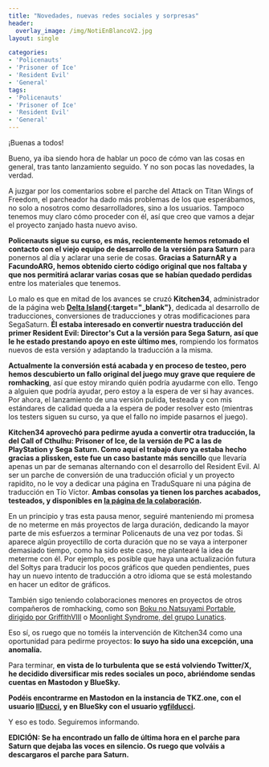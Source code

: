 ```yaml
---
title: "Novedades, nuevas redes sociales y sorpresas"
header:
  overlay_image: /img/NotiEnBlancoV2.jpg
layout: single

categories:
- 'Policenauts'
- 'Prisoner of Ice'
- 'Resident Evil'
- 'General'
tags:
- 'Policenauts'
- 'Prisoner of Ice'
- 'Resident Evil'
- 'General'
---
```


¡Buenas a todos!

Bueno, ya iba siendo hora de hablar un poco de cómo van las cosas en general, tras tanto lanzamiento seguido. Y no son pocas las novedades, la verdad.

A juzgar por los comentarios sobre el parche del Attack on Titan Wings of Freedom, el parcheador ha dado más problemas de los que esperábamos, 
no solo a nosotros como desarrolladores, sino a los usuarios. Tampoco tenemos muy claro cómo proceder con él, así que creo que vamos a dejar 
el proyecto zanjado hasta nuevo aviso.

**Policenauts sigue su curso, es más, recientemente hemos retomado el contacto con el viejo equipo de desarrollo de la versión para Saturn** 
para ponernos al día y aclarar una serie de cosas. **Gracias a SaturnAR y a FacundoARG, hemos obtenido cierto código original que nos 
faltaba y que nos permitirá aclarar varias cosas que se habían quedado perdidas** entre los materiales que tenemos.

Lo malo es que en mitad de los avances se cruzó **Kitchen34**, administrador de la página web **[Delta Island](https://www.delta-island.com/forum/){:target="_blank"}**, 
dedicada al desarrollo de traducciones, conversiones de traducciones y otras modificaciones para SegaSaturn. **Él estaba interesado en convertir 
nuestra traducción del primer Resident Evil: Director's Cut a la versión para Sega Saturn, así que le he estado prestando apoyo en este último mes**, 
rompiendo los formatos nuevos de esta versión y adaptando la traducción a la misma.

**Actualmente la conversión está acabada y en proceso de testeo, pero hemos descubierto un fallo original del juego muy grave que requiere 
de romhacking**, así que estoy mirando quién podría ayudarme con ello. Tengo a alguien que podría ayudar, pero estoy a la espera de ver si hay avances. 
Por ahora, el lanzamiento de una versión pulida, testeada y con mis estándares de calidad queda a la espera de poder resolver esto (mientras los testers 
siguen su curso, ya que el fallo no impide pasarnos el juego).

**Kitchen34 aprovechó para pedirme ayuda a convertir otra traducción, la del Call of Cthulhu: Prisoner of Ice, de la versión de PC a las de PlayStation y 
Sega Saturn. Como aquí el trabajo duro ya estaba hecho gracias a plissken, este fue un caso bastante más sencillo** que llevaría apenas un par de semanas 
alternando con el desarrollo del Resident Evil. Al ser un parche de conversión de una traducción oficial y un proyecto rapidito, no le voy a dedicar 
una página en TraduSquare ni una página de traducción en Tío Víctor. **Ambas consolas ya tienen los parches acabados, testeados, y disponibles en 
[la página de la colaboración](https://tiovictor.romhackhispano.org/prisoner-of-ice/).**

En un principio y tras esta pausa menor, seguiré manteniendo mi promesa de no meterme en más proyectos de larga duración, dedicando la mayor parte de 
mis esfuerzos a terminar Policenauts de una vez por todas. Si aparece algún proyectillo de corta duración que no se vaya a interponer demasiado tiempo, 
como ha sido este caso, me plantearé la idea de meterme con él. Por ejemplo, es posible que haya una actualización futura del Sołtys para traducir 
los pocos gráficos que queden pendientes, pues hay un nuevo intento de traducción a otro idioma que se está molestando en hacer un editor de gráficos.

También sigo teniendo colaboraciones menores en proyectos de otros compañeros de romhacking, como son [Boku no Natsuyami Portable, dirigido por GriffithVIII](https://tradusquare.es/proyectos/boku-no-natsuyasumi/) o [Moonlight Syndrome, del grupo Lunatics](https://tradusquare.es/proyectos/moonlight-syndrome/).

Eso sí, os ruego que no toméis la intervención de Kitchen34 como una oportunidad para pedirme proyectos: **lo suyo ha sido una excepción, una anomalía.**

Para terminar, **en vista de lo turbulenta que se está volviendo Twitter/X, he decidido diversificar mis redes sociales un poco, abriéndome sendas cuentas 
en Mastodon y BlueSky.**

**Podéis encontrarme en Mastodon en la instancia de TKZ.one, con el usuario [IlDucci](https://tkz.one/@IlDucci), y en BlueSky con el usuario [vgfilducci](https://bsky.app/profile/vgfilducci.bsky.social).**

Y eso es todo. Seguiremos informando.

**EDICIÓN: Se ha encontrado un fallo de última hora en el parche para Saturn que dejaba las voces en silencio. Os ruego que volváis a descargaros el parche para Saturn.**
